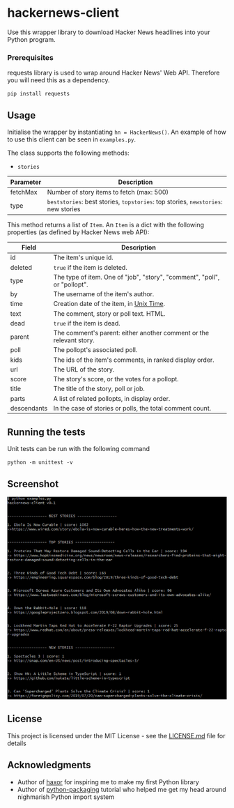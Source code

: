 # hackernews-client

Use this wrapper library to download Hacker News headlines into your Python program. 

### Prerequisites

requests library is used to wrap around Hacker News' Web API. Therefore you will need this as a dependency.

```
pip install requests
```

## Usage

Initialise the wrapper by instantiating `hn = HackerNews()`. An example of how to use this client can be seen in `examples.py`.

The class supports the following methods:

- `stories`

Parameter | Description
----------|------------
fetchMax | Number of story items to fetch (max: 500)
type | `beststories`: best stories, `topstories`: top stories, `newstories`: new stories

This method returns a list of `Item`. An `Item` is a dict with the following properties (as defined by Hacker News web API):

Field | Description
------|------------
id | The item's unique id.
deleted | `true` if the item is deleted.
type | The type of item. One of "job", "story", "comment", "poll", or "pollopt".
by | The username of the item's author.
time | Creation date of the item, in [Unix Time](http://en.wikipedia.org/wiki/Unix_time).
text | The comment, story or poll text. HTML.
dead | `true` if the item is dead.
parent | The comment's parent: either another comment or the relevant story.
poll | The pollopt's associated poll.
kids | The ids of the item's comments, in ranked display order.
url | The URL of the story.
score | The story's score, or the votes for a pollopt.
title | The title of the story, poll or job.
parts | A list of related pollopts, in display order.
descendants | In the case of stories or polls, the total comment count.

## Running the tests

Unit tests can be run with the following command

```
python -m unittest -v
```

## Screenshot

![Hacker News Client](/screenshots/hackernews-client-screenshot.png?raw=true "Bash shell running example.py script")

## License

This project is licensed under the MIT License - see the [LICENSE.md](LICENSE.md) file for details

## Acknowledgments

* Author of [haxor](https://github.com/avinassh/haxor) for inspiring me to make my first Python library
* Author of [python-packaging](http://veekaybee.github.io/2017/09/26/python-packaging/) tutorial who helped me get my head around nighmarish Python import system